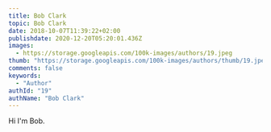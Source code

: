 ```yaml
---
title: Bob Clark
topic: Bob Clark
date: 2018-10-07T11:39:22+02:00
publishdate: 2020-12-20T05:20:01.436Z
images:
  - https://storage.googleapis.com/100k-images/authors/19.jpeg
thumb: "https://storage.googleapis.com/100k-images/authors/thumb/19.jpeg"
comments: false
keywords:
  - "Author"
authId: "19"
authName: "Bob Clark"
---
```


Hi I'm Bob.
